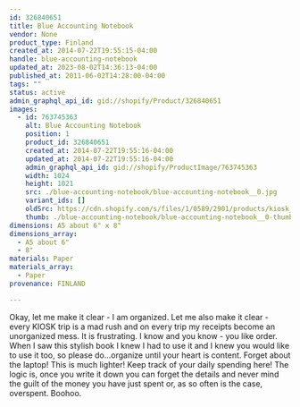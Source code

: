 ```yaml
---
id: 326840651
title: Blue Accounting Notebook
vendor: None
product_type: Finland
created_at: 2014-07-22T19:55:15-04:00
handle: blue-accounting-notebook
updated_at: 2023-08-02T14:36:13-04:00
published_at: 2011-06-02T14:28:00-04:00
tags: ""
status: active
admin_graphql_api_id: gid://shopify/Product/326840651
images:
  - id: 763745363
    alt: Blue Accounting Notebook
    position: 1
    product_id: 326840651
    created_at: 2014-07-22T19:55:16-04:00
    updated_at: 2014-07-22T19:55:16-04:00
    admin_graphql_api_id: gid://shopify/ProductImage/763745363
    width: 1024
    height: 1021
    src: ./blue-accounting-notebook/blue-accounting-notebook__0.jpg
    variant_ids: []
    oldSrc: https://cdn.shopify.com/s/files/1/0589/2901/products/kiosk_fi_accountingbook.jpeg?v=1406073316
    thumb: ./blue-accounting-notebook/blue-accounting-notebook__0-thumb.jpg
dimensions: A5 about 6" x 8"
dimensions_array:
  - A5 about 6"
  - 8"
materials: Paper
materials_array:
  - Paper
provenance: FINLAND

---
```


Okay, let me make it clear - I am organized. Let me also make it clear - every KIOSK trip is a mad rush and on every trip my receipts become an unorganized mess. It is frustrating. I know and you know - you like order. When I saw this stylish book I knew I had to use it and I knew you would like to use it too, so please do...organize until your heart is content. Forget about the laptop! This is much lighter! Keep track of your daily spending here! The logic is, once you write it down you can forget the details and never mind the guilt of the money you have just spent or, as so often is the case, overspent. Boohoo.